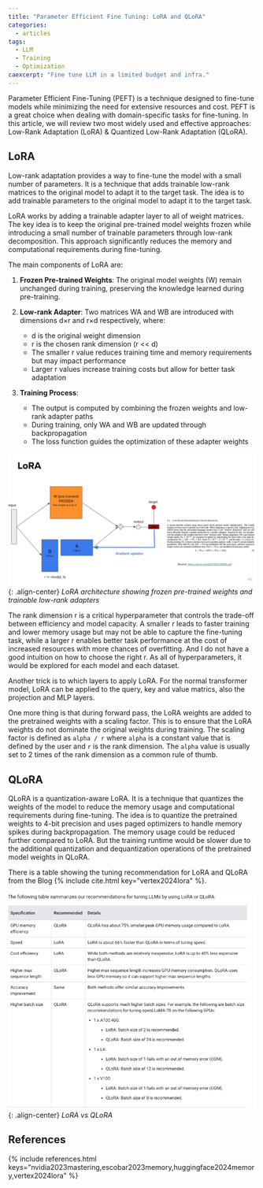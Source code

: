 ```yaml
---
title: "Parameter Efficient Fine Tuning: LoRA and QLoRA"
categories:
  - articles
tags:
  - LLM
  - Training
  - Optimization
caexcerpt: "Fine tune LLM in a limited budget and infra."
---
```


Parameter Efficient Fine-Tuning (PEFT) is a technique designed to fine-tune models while minimizing the need for extensive resources and cost. PEFT is a great choice when dealing with domain-specific tasks for fine-tuning. In this article, we will review two most widely used and effective approaches: Low-Rank Adaptation (LoRA) & Quantized Low-Rank Adaptation (QLoRA).

## LoRA 

Low-rank adaptation provides a way to fine-tune the model with a small number of parameters. It is a technique that adds trainable low-rank matrices to the original model to adapt it to the target task. The idea is to add trainable parameters to the original model to adapt it to the target task.

LoRA works by adding a trainable adapter layer to all of weight matrices. The key idea is to keep the original pre-trained model weights frozen while introducing a small number of trainable parameters through low-rank decomposition. This approach significantly reduces the memory and computational requirements during fine-tuning.

The main components of LoRA are:

1. **Frozen Pre-trained Weights**: The original model weights (W) remain unchanged during training, preserving the knowledge learned during pre-training.

2. **Low-rank Adapter**: Two matrices WA and WB are introduced with dimensions d×r and r×d respectively, where:
   - d is the original weight dimension
   - r is the chosen rank dimension (r << d)
   - The smaller r value reduces training time and memory requirements but may impact performance
   - Larger r values increase training costs but allow for better task adaptation

3. **Training Process**: 
   - The output is computed by combining the frozen weights and low-rank adapter paths
   - During training, only WA and WB are updated through backpropagation
   - The loss function guides the optimization of these adapter weights

![LoRA Architecture](/assets/images/articles/lora.jpg){: .align-center}
*LoRA architecture showing frozen pre-trained weights and trainable low-rank adapters*

The rank dimension r is a critical hyperparameter that controls the trade-off between efficiency and model capacity. A smaller r leads to faster training and lower memory usage but may not be able to capture the fine-tuning task, while a larger r enables better task performance at the cost of increased resources with more chances of overfitting. And I do not have a good intuition on how to choose the right r. As all of hyperparameters, it would be explored for each model and each dataset.

Another trick is to which layers to apply LoRA. For the normal transformer model, LoRA can be applied to the query, key and value matrics, also the projection and MLP layers.

One more thing is that during forward pass, the LoRA weights are added to the pretrained weights with a scaling factor. This is to ensure that the LoRA weights do not dominate the original weights during training. The scaling factor is defined as `alpha / r` where `alpha` is a constant value that is defined by the user and `r` is the rank dimension. The `alpha` value is usually set to 2 times of the rank dimension as a common rule of thumb.

## QLoRA

QLoRA is a quantization-aware LoRA. It is a technique that quantizes the weights of the model to reduce the memory usage and computational requirements during fine-tuning. The idea is to quantize the pretrained weights to 4-bit precision and uses paged optimizers to handle memory spikes during backpropagation. The memory usage could be reduced further compared to LoRA. But the training runtime would be slower due to the additional quantization and dequantization operations of the pretrained model weights in QLoRA.


There is a table showing the tuning recommendation for LoRA and QLoRA from the Blog {% include cite.html key="vertex2024lora" %}.

![Tuning Recommendation](/assets/images/articles/lora_compare.png){: .align-center}
*LoRA vs QLoRA*


## References

{% include references.html keys="nvidia2023mastering,escobar2023memory,huggingface2024memory,vertex2024lora" %}



